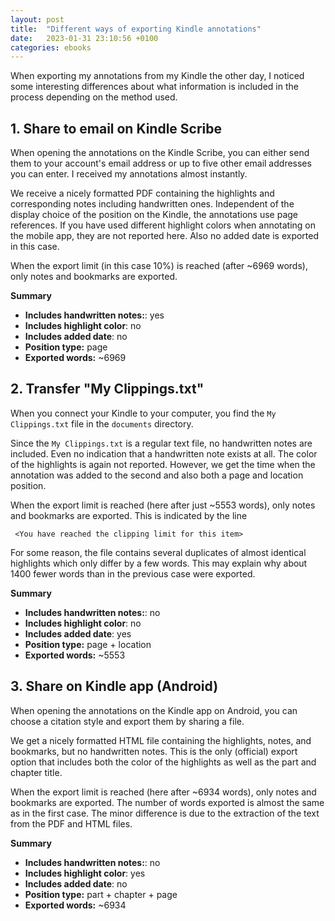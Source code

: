 ```yaml
---
layout: post
title:  "Different ways of exporting Kindle annotations"
date:   2023-01-31 23:10:56 +0100
categories: ebooks
---
```


When exporting my annotations from my Kindle the other day, I noticed some interesting differences about what information is included in the process depending on the method used.

## 1. Share to email on Kindle Scribe

When opening the annotations on the Kindle Scribe, you can either send them to your account's email address or up to five other email addresses you can enter. I received my annotations almost instantly.

We receive a nicely formatted PDF containing the highlights and corresponding notes including handwritten ones. Independent of the display choice of the position on the Kindle, the annotations use page references. If you have used different highlight colors when annotating on the mobile app, they are not reported here. Also no added date is exported in this case.

When the export limit (in this case 10%) is reached (after ~6969 words), only notes and bookmarks are exported.

**Summary**

- **Includes handwritten notes:**: yes
- **Includes highlight color**: no
- **Includes added date**: no
- **Position type:** page
- **Exported words:** ~6969

## 2. Transfer "My Clippings.txt"

When you connect your Kindle to your computer, you find the `My Clippings.txt` file in the `documents` directory.

Since the `My Clippings.txt` is a regular text file, no handwritten notes are included. Even no indication that a handwritten note exists at all. The color of the highlights is again not reported. However, we get the time when the annotation was added to the second and also both a page and location position.

When the export limit is reached (here after just ~5553 words), only notes and bookmarks are exported. This is indicated by the line

``` text
 <You have reached the clipping limit for this item>
```

For some reason, the file contains several duplicates of almost identical highlights which only differ by a few words. This may explain why about 1400 fewer words than in the previous case were exported.

**Summary**

- **Includes handwritten notes:**: no
- **Includes highlight color**: no
- **Includes added date**: yes
- **Position type:** page + location
- **Exported words:** ~5553

## 3. Share on Kindle app (Android)

When opening the annotations on the Kindle app on Android, you can choose a citation style and export them by sharing a file.

We get a nicely formatted HTML file containing the highlights, notes, and bookmarks, but no handwritten notes. This is the only (official) export option that includes both the color of the highlights as well as the part and chapter title.

When the export limit is reached (here after ~6934 words), only notes and bookmarks are exported. The number of words exported is almost the same as in the first case. The minor difference is due to the extraction of the text from the PDF and HTML files.

**Summary**

- **Includes handwritten notes:**: no
- **Includes highlight color**: yes
- **Includes added date**: no
- **Position type:** part + chapter + page
- **Exported words:** ~6934
